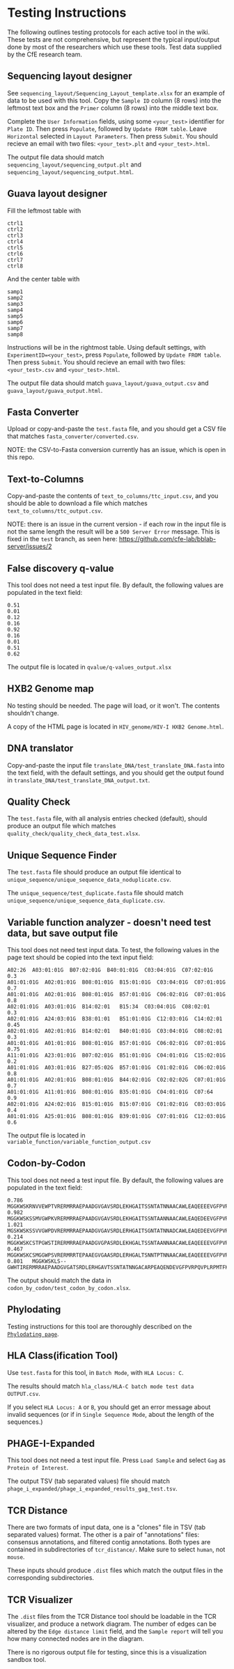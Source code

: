 # Testing Instructions

The following outlines testing protocols for each active tool in the wiki.
These tests are not comprehensive, but represent the typical input/output
done by most of the researchers which use these tools. Test data supplied 
by the CfE research team.

## Sequencing layout designer

See `sequencing_layout/Sequencing_Layout_template.xlsx` for an example of data
to be used with this tool. Copy the `Sample ID` column (8 rows) into the leftmost
text box and the `Primer` column (8 rows) into the middle text box.

Complete the `User Information` fields, using some `<your_test>` identifier for `Plate ID`.
Then press `Populate`, followed by `Update FROM table`. Leave `Horizontal` selected
in `Layout Parameters`. Then press `Submit`. You should recieve an email with two files:
`<your_test>.plt` and `<your_test>.html`.

The output file data should match `sequencing_layout/sequencing_output.plt` and 
`sequencing_layout/sequencing_output.html`.


## Guava layout designer

Fill the leftmost table with
```
ctrl1
ctrl2
ctrl3
ctrl4
ctrl5
ctrl6
ctrl7
ctrl8
```
And the center table with
```
samp1
samp2
samp3
samp4
samp5
samp6
samp7
samp8
```

Instructions will be in the rightmost table. Using default settings, with `ExperimentID=<your_test>`,
press `Populate`, followed by `Update FROM table`. Then press `Submit`. You should recieve an email 
with two files: `<your_test>.csv` and `<your_test>.html`.


The output file data should match `guava_layout/guava_output.csv` and 
`guava_layout/guava_output.html`.


## Fasta Converter

Upload or copy-and-paste the `test.fasta` file, and you should get a CSV file that matches
`fasta_converter/converted.csv`.

NOTE: the CSV-to-Fasta conversion currently has an issue, which is open in this repo.

## Text-to-Columns

Copy-and-paste the contents of `text_to_columns/ttc_input.csv`, and you should be able to download
a file which matches `text_to_columns/ttc_output.csv`.

NOTE: there is an issue in the current version - if each row in the input file is not the same
length the result will be a `500 Server Error` message. This is fixed in the `test` branch,
as seen here: https://github.com/cfe-lab/bblab-server/issues/2

## False discovery q-value
This tool does not need a test input file. By default, the following values are 
populated in the text field:
```
0.51
0.01
0.12
0.16
0.92
0.16
0.01
0.51
0.62
```
The output file is located in `qvalue/q-values_output.xlsx`

## HXB2 Genome map
No testing should be needed. The page will load, or it won't. The contents shouldn't change.

A copy of the HTML page is located in `HIV_genome/HIV-I HXB2 Genome.html`.

## DNA translator
Copy-and-paste the input file `translate_DNA/test_translate_DNA.fasta` into the text field,
with the default settings, and you should get the output found in 
`translate_DNA/test_translate_DNA_output.txt`.

## Quality Check

The `test.fasta` file, with all analysis entries checked (default), should produce an 
output file which matches `quality_check/quality_check_data_test.xlsx`.

## Unique Sequence Finder

The `test.fasta` file should produce an output file identical to 
`unique_sequence/unique_sequence_data_noduplicate.csv`.

The `unique_sequence/test_duplicate.fasta` file should match 
`unique_sequence/unique_sequence_data_duplicate.csv`.

## Variable function analyzer - doesn't need test data, but save output file
This tool does not need test input data. To test, the following values in the 
page text should be copied into the text input field:
```
A02:26	A03:01:01G	B07:02:01G	B40:01:01G	C03:04:01G	C07:02:01G	0.3
A01:01:01G	A02:01:01G	B08:01:01G	B15:01:01G	C03:04:01G	C07:01:01G	0.7
A01:01:01G	A02:01:01G	B08:01:01G	B57:01:01G	C06:02:01G	C07:01:01G	0.8
A02:01:01G	A03:01:01G	B14:02:01	B15:34	C03:04:01G	C08:02:01	0.3
A02:01:01G	A24:03:01G	B38:01:01	B51:01:01G	C12:03:01G	C14:02:01	0.45
A02:01:01G	A02:01:01G	B14:02:01	B40:01:01G	C03:04:01G	C08:02:01	0.3
A01:01:01G	A01:01:01G	B08:01:01G	B57:01:01G	C06:02:01G	C07:01:01G	0.75
A11:01:01G	A23:01:01G	B07:02:01G	B51:01:01G	C04:01:01G	C15:02:01G	0.2
A01:01:01G	A03:01:01G	B27:05:02G	B57:01:01G	C01:02:01G	C06:02:01G	0.8
A01:01:01G	A02:01:01G	B08:01:01G	B44:02:01G	C02:02:02G	C07:01:01G	0.7
A01:01:01G	A11:01:01G	B08:01:01G	B35:01:01G	C04:01:01G	C07:64	0.9
A02:01:01G	A24:02:01G	B15:01:01G	B15:07:01G	C01:02:01G	C03:03:01G	0.4
A01:01:01G	A25:01:01G	B08:01:01G	B39:01:01G	C07:01:01G	C12:03:01G	0.6
```
The output file is located in `variable_function/variable_function_output.csv`

## Codon-by-Codon
This tool does not need a test input file. By default, the following values are 
populated in the text field:
```
0.786	MGGKWSKRNVVEWPTVRERMRRAEPAADGVGAVSRDLEKHGAITSSNTATNNAACAWLEAQEEEEVGFPVRPQVPLRPMTYRAAVDLSHFLKEKGGLGGLIHSQKRQDILDLWVYHTQGYFPDWQNYTPGPGIRYPLCFGWCFKLVPVEPDKVEEANEGENNSLLHPMSLHGMEDPEGEVLMWKFDSRLAFHHMARELHPEYYKDC
0.982	MGGKWSKSSMVGWPKVRERMRRAEPAADGVGAVSRDLEKHGAITSSNTAANNAACAWLEAQEDEEVGFPVRPQVPLRPMTYKAAIDLSHFLKEKGGLEGLIYSQKRQDILDLWVYHTQGFFPDWQNYTPGPGVRYPLTFGWCFKLVPVDPEKVEEANEGENNSLLHPMSLHGMEDTEKEVLAWRFDSLLAFRHMAREVHPEYYKDC
1.021	MGSKWSKSSVVGWPDVRERMRRAEPAADGVGAVSRDLERHGAITSGNTATNNADCAWLEAQEDEEVGFPVRPQVPLRPMTHRAAMDLSHFLRDKGGLDGLIWSQKRQDILDLWVYHTQGFFPDWQNYTPGPGTRFPLTFGWCFKLVPVELEKVEEANEGENNSLLHPMSQHGMEDPEKEVLAWRFDSRLAFQHMARELHPEYYKDC
0.214	MGGKWSKCSTPGWSTIRERMRRAEPAADGVGPASRDLEKHGALTSSNTAANNAACAWLEAQEEEEVGFPVRPQVPLRPMTYKGALDLSHFLNEKGGLEGLIYSQKRQDILDLWVYNTQGFFPDWQNYTPGPGVRYPLCFGWCFKLVPVESEKVEEATEGENNSLLHPVCLHGMDDPEGEVLVWKFDSKLAFHHMAREMHPEYYKNC
0.467	MGGKWSKCSMGGWPSVRERMRRTEPAAEGVGAASRDLERHGALTSNNTPTNNAACAWLEAQEEEEVGFPVRPQVPLRPMTYKGALDLSHFLKEKGGLEGLVYSQKRQDILDLWVFNTQGFFPDWQGYTPGPGIRYPLTFGWCFKLVPMEPDKVEEANEGENNSLLHPVSLHGMEDPEREVLVWRFDSRLAFRHVAQELHPEYYKNR
0.801	MGGKWSKLS--GWHTIRERMRRAEPAADGVGATSRDLERHGAVTSSNTATNNGACARPEAQENDEVGFPVRPQVPLRPMTFKAAFDLSHFLKEKGGLDGLVYSQKRQEILDLWVYHTQGYLPDWQNYTPGPGTRYPLCFGWCFKLVPMEQEKVEEANEGENNRLLHPISQHGMEDPEREVLVWKFDSSLAFHHRARELHPEFYKDC
```
The output should match the data in `codon_by_codon/test_codon_by_codon.xlsx`.

## Phylodating

Testing instructions for this tool are thoroughly described on the [`Phylodating page`].

[`Phylodating page`]: https://bblab-hivresearchtools.ca/django/tools/phylodating/

## HLA Class(ification Tool)

Use `test.fasta` for this tool, in `Batch Mode`, with `HLA Locus: C`.

The results should match `hla_class/HLA-C batch mode test data OUTPUT.csv`.

If you select `HLA Locus: A` or `B`, you should get an error message about 
invalid sequences (or if in `Single Sequence Mode`, about the length of the sequences.)

## PHAGE-I-Expanded

This tool does not need a test input file. Press `Load Sample` and select `Gag` as `Protein of Interest`.

The output TSV (tab separated values) file should match `phage_i_expanded/phage_i_expanded_results_gag_test.tsv`.

## TCR Distance

There are two formats of input data, one is a "clones" file in TSV (tab separated values) format.
The other is a pair of "annotations" files: consensus annotations, and filtered contig annotations.
Both types are contained in subdirectories of `tcr_distance/`.  Make sure to select `human`, not `mouse`.

These inputs should produce `.dist` files which match the output files in the corresponding subdirectories.

## TCR Visualizer

The `.dist` files from the TCR Distance tool should be loadable in the TCR visualizer, and produce
a network diagram. The number of edges can be altered by the `Edge distance limit` field, and the
`Sample report` will tell you how many connected nodes are in the diagram.

There is no rigorous output file for testing, since this is a visualization sandbox tool.